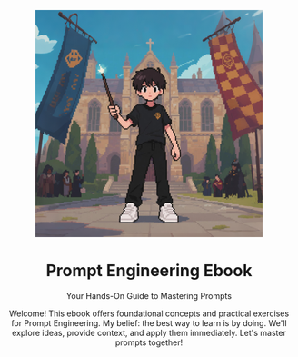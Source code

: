 <p align="center">
  <img src="https://raw.githubusercontent.com/stancsz/prompt-engineering/refs/heads/main/prompt-engineering-ebook/cover.png" alt="Prompt Engineering Ebook Cover" width="400" height="400">
</p>

<h1 align="center">Prompt Engineering Ebook</h1>
<p align="center">Your Hands-On Guide to Mastering Prompts</p>
<p align="center">Welcome! This ebook offers foundational concepts and practical exercises for Prompt Engineering. My belief: the best way to learn is by doing. We'll explore ideas, provide context, and apply them immediately. Let's master prompts together!</p>

